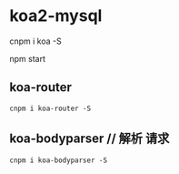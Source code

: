 # koa2-mysql

cnpm i koa -S

npm start

## koa-router
    cnpm i koa-router -S

## koa-bodyparser // 解析 请求
    cnpm i koa-bodyparser -S
